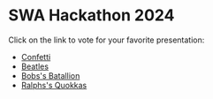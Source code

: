 # SWA Hackathon 2024

Click on the link to vote for your favorite presentation:

<ul>
<li>
<a href="sms:223333?&body=994143"> Confetti</a>
</li>
<li>
<a href="sms:223333?&body=994144"> Beatles</a>
</li>
<li>
<a href="sms:223333?&body=994145"> Bobs's Batallion</a>
</li>
<li>
<a href="sms:223333?&body=994146"> Ralphs's Quokkas</a>
</li>
</ul>
